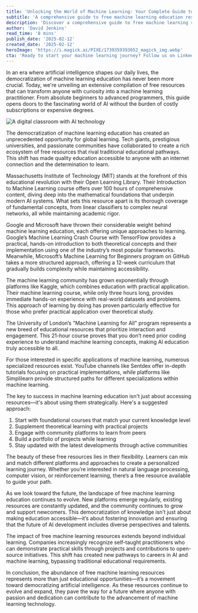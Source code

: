 ```yaml
---
title: 'Unlocking the World of Machine Learning: Your Complete Guide to Free Resources'
subtitle: 'A comprehensive guide to free machine learning education resources'
description: 'Discover a comprehensive guide to free machine learning resources that can transform beginners into AI practitioners. From MIT\'s Open Learning Library to Google\'s TensorFlow courses, learn how to access quality education without costly subscriptions or degrees.'
author: 'David Jenkins'
read_time: '8 mins'
publish_date: '2025-02-12'
created_date: '2025-02-12'
heroImage: 'https://i.magick.ai/PIXE/1739359393052_magick_img.webp'
cta: 'Ready to start your machine learning journey? Follow us on LinkedIn for regular updates on the latest free resources, community insights, and emerging opportunities in AI education!'
---
```


In an era where artificial intelligence shapes our daily lives, the democratization of machine learning education has never been more crucial. Today, we're unveiling an extensive compilation of free resources that can transform anyone with curiosity into a machine learning practitioner. From absolute beginners to advanced programmers, this guide opens doors to the fascinating world of AI without the burden of costly subscriptions or expensive degrees.

![A digital classroom with AI technology](https://i.magick.ai/PIXE/1739359393055_magick_img.webp)

The democratization of machine learning education has created an unprecedented opportunity for global learning. Tech giants, prestigious universities, and passionate communities have collaborated to create a rich ecosystem of free resources that rival traditional educational pathways. This shift has made quality education accessible to anyone with an internet connection and the determination to learn.

Massachusetts Institute of Technology (MIT) stands at the forefront of this educational revolution with their Open Learning Library. Their Introduction to Machine Learning course offers over 100 hours of comprehensive content, diving deep into the mathematical foundations that underpin modern AI systems. What sets this resource apart is its thorough coverage of fundamental concepts, from linear classifiers to complex neural networks, all while maintaining academic rigor.

Google and Microsoft have thrown their considerable weight behind machine learning education, each offering unique approaches to learning. Google’s Machine Learning Crash Course with TensorFlow provides a practical, hands-on introduction to both theoretical concepts and their implementation using one of the industry’s most popular frameworks. Meanwhile, Microsoft’s Machine Learning for Beginners program on GitHub takes a more structured approach, offering a 12-week curriculum that gradually builds complexity while maintaining accessibility.

The machine learning community has grown exponentially through platforms like Kaggle, which combines education with practical application. Their machine learning course, while only three hours long, provides immediate hands-on experience with real-world datasets and problems. This approach of learning by doing has proven particularly effective for those who prefer practical application over theoretical study.

The University of London’s "Machine Learning for All" program represents a new breed of educational resources that prioritize interaction and engagement. This 21-hour course proves that you don’t need prior coding experience to understand machine learning concepts, making AI education truly accessible to all.

For those interested in specific applications of machine learning, numerous specialized resources exist. YouTube channels like Sentdex offer in-depth tutorials focusing on practical implementations, while platforms like Simplilearn provide structured paths for different specializations within machine learning.

The key to success in machine learning education isn't just about accessing resources—it's about using them strategically. Here's a suggested approach:

1. Start with foundational courses that match your current knowledge level
2. Supplement theoretical learning with practical projects
3. Engage with community platforms to learn from peers
4. Build a portfolio of projects while learning
5. Stay updated with the latest developments through active communities

The beauty of these free resources lies in their flexibility. Learners can mix and match different platforms and approaches to create a personalized learning journey. Whether you’re interested in natural language processing, computer vision, or reinforcement learning, there’s a free resource available to guide your path.

As we look toward the future, the landscape of free machine learning education continues to evolve. New platforms emerge regularly, existing resources are constantly updated, and the community continues to grow and support newcomers. This democratization of knowledge isn’t just about making education accessible—it’s about fostering innovation and ensuring that the future of AI development includes diverse perspectives and talents.

The impact of free machine learning resources extends beyond individual learning. Companies increasingly recognize self-taught practitioners who can demonstrate practical skills through projects and contributions to open-source initiatives. This shift has created new pathways to careers in AI and machine learning, bypassing traditional educational requirements.

In conclusion, the abundance of free machine learning resources represents more than just educational opportunities—it’s a movement toward democratizing artificial intelligence. As these resources continue to evolve and expand, they pave the way for a future where anyone with passion and dedication can contribute to the advancement of machine learning technology.